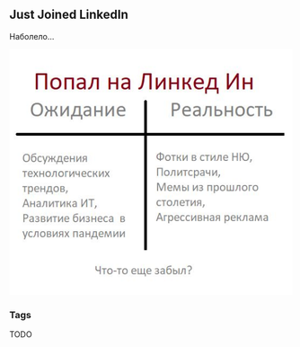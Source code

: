 ## Just Joined LinkedIn
Наболело...

<img src="./Images/JustJoinedLinkedIn.jpg" alt="TBD" />

### Tags
TODO